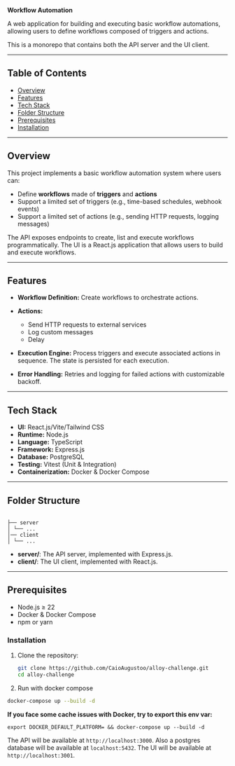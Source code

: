 **Workflow Automation**

A web application for building and executing basic workflow automations, allowing users to define workflows composed of triggers and actions.

This is a monorepo that contains both the API server and the UI client.

---

## Table of Contents

- [Overview](#overview)
- [Features](#features)
- [Tech Stack](#tech-stack)
- [Folder Structure](#folder-structure)
- [Prerequisites](#prerequisites)
- [Installation](#installation)

---

## Overview

This project implements a basic workflow automation system where users can:

- Define **workflows** made of **triggers** and **actions**
- Support a limited set of triggers (e.g., time-based schedules, webhook events)
- Support a limited set of actions (e.g., sending HTTP requests, logging messages)

The API exposes endpoints to create, list and execute workflows programmatically. The UI is a React.js application that allows users to build and execute workflows.

---

## Features

- **Workflow Definition:** Create workflows to orchestrate actions.

- **Actions:**

  - Send HTTP requests to external services
  - Log custom messages
  - Delay

- **Execution Engine:** Process triggers and execute associated actions in sequence. The state is persisted for each execution.
- **Error Handling:** Retries and logging for failed actions with customizable backoff.

---

## Tech Stack

- **UI:** React.js/Vite/Tailwind CSS
- **Runtime:** Node.js
- **Language:** TypeScript
- **Framework:** Express.js
- **Database:** PostgreSQL
- **Testing:** Vitest (Unit & Integration)
- **Containerization:** Docker & Docker Compose

---

## Folder Structure

```

├── server
│ └── ...
│── client
│ └── ...
```

- **server/**: The API server, implemented with Express.js.
- **client/**: The UI client, implemented with React.js.

---

## Prerequisites

- Node.js ≥ 22
- Docker & Docker Compose
- npm or yarn

### Installation

1. Clone the repository:

   ```bash
   git clone https://github.com/CaioAugustoo/alloy-challenge.git
   cd alloy-challenge
   ```

2. Run with docker compose

```bash
docker-compose up --build -d
```

**If you face some cache issues with Docker, try to export this env var:**

`export DOCKER_DEFAULT_PLATFORM= && docker-compose up --build -d`

The API will be available at `http://localhost:3000`. Also a postgres database will be available at `localhost:5432`.
The UI will be available at `http://localhost:3001`.
